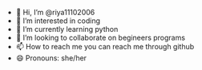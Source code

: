 - 👋 Hi, I’m @riya11102006
- 👀 I’m interested in coding
- 🌱 I’m currently learning python
- 💞️ I’m looking to collaborate on begineers programs
- 📫 How to reach me you can reach me through github 
- 😄 Pronouns: she/her
  

<!---
riya11102006/riya11102006 is a ✨ special ✨ repository because its `README.md` (this file) appears on your GitHub profile.
You can click the Preview link to take a look at your changes.
--->
